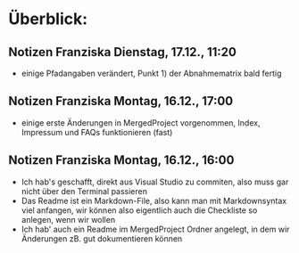 # Überblick:

## Notizen Franziska Dienstag, 17.12., 11:20

- einige Pfadangaben verändert, Punkt 1) der Abnahmematrix bald fertig

## Notizen Franziska Montag, 16.12., 17:00

- einige erste Änderungen in MergedProject vorgenommen, Index, Impressum und FAQs funktionieren (fast)

## Notizen Franziska Montag, 16.12., 16:00

- Ich hab's geschafft, direkt aus Visual Studio zu commiten, also muss gar nicht über den Terminal passieren
- Das Readme ist ein Markdown-File, also kann man mit Markdownsyntax viel anfangen, wir können also eigentlich auch die Checkliste so anlegen, wenn wir wollen
- Ich hab' auch ein Readme im MergedProject Ordner angelegt, in dem wir Änderungen zB. gut dokumentieren können
